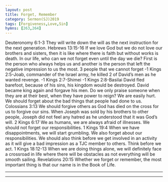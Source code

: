 ```yaml
---
layout: post
title: Forget, Remember
category: Sermon(SJ)2019
tags: [Forgiveness,Love,Sin]
hymns: [263,264]
---
```

Deuteronomy 6:1-3
They will write down the will as the next instruction for the next generation.
Hebrews 13:15-16
If we love God but we do not love our brothers and sisters, then it is like where there is faith but without works is death.
In our life, who can we not forget even until the day we die?
First is the person who always helps us and another is the person that left the negative impression to us the most.
3 people that we cannot forget
-1 Kings 2:5-Joab, commander of the Israel army, he killed 2 of David’s men as he wanted revenge.
-1 Kings 2:7-Shimei
-1 Kings 2:8-Basilai
David fled barefoot, because of his sins, his kingdom would be destroyed.
David became king again and forgave his men.
Do we only praise someone when they are at their best, when they have power to reign?
We are easily hurt. We should forget about the bad things that people had done to us.
Colossians 3:13
We should forgive others as God has died on the cross for us to forgive our sins.
When Joseph was sold by his brothers to other people, Joseph did not feel any hatred as he understood that it was God’s will.
2 Kings 6:17
We as humans, we are always afraid of illnesses.
We should not forget our responsibilities.
1 Kings 19:4
When we have disappointments, we will start grumbling.
We also forget about our responsibilities.
We should also think before we get involved in an activity as it will give a bad impression as a TJC member to others.
Think before we act.
1 Kings 18:12-13
When we are doing things alone, we will definitely face a crossroad in life where there will be obstacles as not everything will be smooth sailing.
Revelations 20:15
Whether we forget or remember, the most important thing is that our name is in the Book of Life.






----
****
